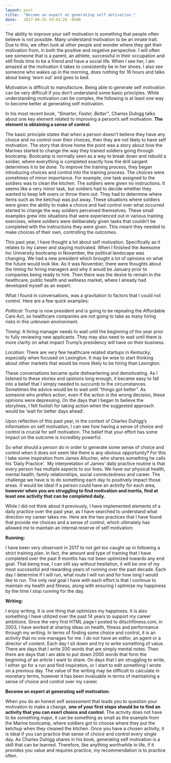 ```yaml
---
layout: post
title:  "Become an expert at generating self motivation."
date:   2017-09-25 19:54:20 -0600
---
```


The ability to improve your self motivation is something that people often believe is not possible. Many understand motivation to be an innate trait. Due to this, we often look at other people and wonder where they get their motivation from, in both the positive and negative perspective. I will often see someone that is a parent, an athlete, successful in their occupation and still finds time to be a friend and have a social life. When I see her, I am amazed at the motivation it takes to consistently be in her shoes. I also see someone who wakes up in the morning, does nothing for 16 hours and talks about being ‘worn out’ and goes to bed.

Motivation is difficult to manufacture. Being able to generate self motivation can be very difficult if you don’t understand some basic principles. While understanding motivation can be complex, the following is at least one way to become better at generating self motivation.

In his most recent book, *“Smarter, Faster, Better”*, Charles Duhigg talks about one key element related to improving a person’s self motivation. **The element is obtaining a sense of control.**

The basic principle states that when a person doesn’t believe they have any choice and no control over their choices, then they are not likely to have self motivation. The story that drove home the point was a story about how the Marines started to change the way they trained soldiers going through bootcamp. Bootcamp is normally seen as a way to break down and rebuild a soldier, where everything is completed exactly how the drill sargent determines it to be done. To improve the training process, they began introducing choices and control into the training process. The choices were sometimes of minor importance. For example, one task assigned to the soldiers was to clean the kitchen. The soldiers were given no instructions. It seems like a very minor task, but soldiers had to decide whether they wanted to keep left overs or throw them out. They had to determine where items such as the ketchup was put away. These situations where soldiers were given the ability to make a choice and had control over what occurred started to change the way soldiers perceived themselves. These small examples grew into situations that were experienced out in various training exercises, where soldiers were deliberately given tasks that couldn’t be completed with the instructions they were given. This meant they needed to make choices of their own, controlling the outcomes.

This past year, I have thought a lot about self motivation. Specifically as it relates to my career and staying motivated. When I finished the Awesome Inc University bootcamp in November, the political landscape was changing. We had a new president which brought a lot of opinions on what the future would look like. As it was November, there were thoughts about the timing for hiring managers and why it would be January prior to companies being ready to hire. Then there was the desire to remain in the healthcare, public health and wellness market, where I already had developed myself as an expert.

What I found in conversations, was a gravitation to factors that I could not control. Here are a few quick examples:

*Political:* Trump is now president and is going to be repealing the Affordable Care Act, so healthcare companies are not going to take as many hiring risks in this unknown environment.

*Timing:* A hiring manager needs to wait until the beginning of the year prior to fully reviewing new applicants. They may also need to wait until there is more clarity on what impact Trump’s presidency will have on their business.

*Location:* There are very few healthcare related startups in Kentucky, especially when focused on Lexington. It may be wise to start thinking about other markets that would be more likely to be hiring than Lexington.

These conversations became quite disheartening and demotivating. As I listened to these stories and opinions long enough, it became easy to fall into a belief that I simply needed to succumb to the circumstances. Sometimes the advice would be to wait until “things got better”. As someone who prefers action, even if the action is the wrong decision, these opinions were depressing. On the days that I began to believe the storylines, I felt foolish for taking action when the suggested approach would be ‘wait for better days ahead’.

Upon reflection of this past year, in the context of Charles Duhigg’s information on self motivation, I can see how having a sense of choice and control is crucial for self motivation. The belief that your effort has some impact on the outcome is incredibly powerful.

So what should a person do in order to generate some sense of choice and control when it does not seem like there is any obvious opportunity? For this I take some inspiration from James Altucher, who shares something he calls his ‘Daily Practice’.  My interpretation of James’ daily practice routine is that every person has multiple aspects to our lives. We have our physical health, mental health, family relationships, social connectedness and career. The challenge we have is to do something each day to positively impact those areas. It would be ideal if a person could have an activity for each area, **however when you are struggling to find motivation and inertia, find at least one activity that can be completed daily.**

While I did not think about it previously, I have implemented elements of a daily practice over the past year, as I have searched to understand what direction my career takes me. Here are the two practices that I have found that provide me choices and a sense of control, which ultimately has allowed me to maintain an internal reserve of self motivation:

**Running:**

I have been very observant in 2017 to not get too caught up in following a strict training plan. In fact, the amount and type of training that I have completed over the past 9 months has not been optimized towards any end goal. That being true, I can still say without hesitation, it will be one of my most successful and rewarding years of running over the past decade. Each day I determine if I will run, what route I will run and for how long I would like to run. The only real goal I have with each effort is that I continue to maintain my health and fitness, along with ensuring I optimize my happiness by the time I stop running for the day.

**Writing:**

I enjoy writing. It is one thing that optimizes my happiness. It is also something I have utilized over the past 14 years to support my career ambitions. Since the very first HTML page I posted to ditschfitness.com, in 2003, I have worked at sharing ideas on health, fitness and performance through my writing. In terms of finding some choice and control, it is an activity that no one manages for me. I do not have an editor, an agent or a director of content. Each day I sit down and try to write something of value. There are days that I write 200 words that are simply mental notes. Then there are days that I am able to put down 2000 words that form the beginning of an article I want to share. On days that I am struggling to write, I either go for a run and find inspiration, or I start to edit something I wrote on a previous day. The value of the writing may be difficult to calculate in monetary terms, however it has been invaluable in terms of maintaining a sense of choice and control over my career.

**Become an expert at generating self motivation:**

When you do an honest self assessment that leads you to question your motivation to make a change, **one of your first steps should be to find an activity that you can exert choice and control.** The activity does not have to be something major, it can be something as small as the example from the Marine bootcamp, where soldiers got to choose where they put the ketchup when they cleaned the kitchen. Once you have a chosen activity, it is ideal if you can practice that sense of choice and control every single day. As Charles Duhigg shares in his book, generating self motivation is a skill that can be learned. Therefore, like anything worthwhile in life, if it provides you value and requires practice, my recommendation is to practice often.
